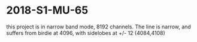 # 2018-S1-MU-65

this project is in narrow band mode, 8192 channels. The line is narrow,
and suffers from birdie at 4096, with sidelobes at +/- 12 (4084,4108)
